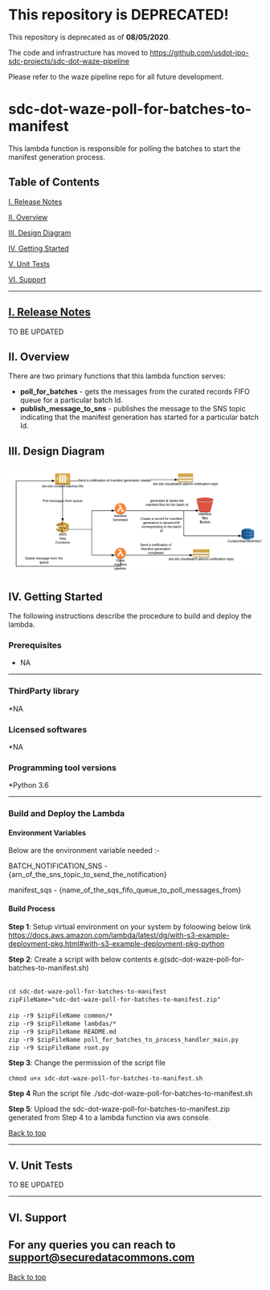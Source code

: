 # This repository is DEPRECATED!

This repository is deprecated as of **08/05/2020**.

The code and infrastructure has moved to https://github.com/usdot-jpo-sdc-projects/sdc-dot-waze-pipeline

Please refer to the waze pipeline repo for all future development.


# sdc-dot-waze-poll-for-batches-to-manifest
This lambda function is responsible for polling the batches to start the manifest generation process.

<a name="toc"/>

## Table of Contents

[I. Release Notes](#release-notes)

[II. Overview](#overview)

[III. Design Diagram](#design-diagram)

[IV. Getting Started](#getting-started)

[V. Unit Tests](#unit-tests)

[VI. Support](#support)

---

<a name="release-notes"/>


## [I. Release Notes](ReleaseNotes.md)
TO BE UPDATED

<a name="overview"/>

## II. Overview

There are two primary functions that this lambda function serves:
* **poll_for_batches** - gets the messages from the curated records FIFO queue for a particular batch Id.
* **publish_message_to_sns** - publishes the message to the SNS topic indicating that the manifest generation has started for a particular batch Id.

<a name="design-diagram"/>

## III. Design Diagram

![sdc-dot-poll-for-batches-to-manifest](images/manifest-generation.png)

<a name="getting-started"/>

## IV. Getting Started

The following instructions describe the procedure to build and deploy the lambda.

### Prerequisites
* NA 

---
### ThirdParty library

*NA

### Licensed softwares

*NA

### Programming tool versions

*Python 3.6


---
### Build and Deploy the Lambda

#### Environment Variables
Below are the environment variable needed :- 

BATCH_NOTIFICATION_SNS - {arn_of_the_sns_topic_to_send_the_notification}

manifest_sqs  - {name_of_the_sqs_fifo_queue_to_poll_messages_from}

#### Build Process

**Step 1**: Setup virtual environment on your system by foloowing below link
https://docs.aws.amazon.com/lambda/latest/dg/with-s3-example-deployment-pkg.html#with-s3-example-deployment-pkg-python

**Step 2**: Create a script with below contents e.g(sdc-dot-waze-poll-for-batches-to-manifest.sh)
```#!/bin/sh

cd sdc-dot-waze-poll-for-batches-to-manifest
zipFileName="sdc-dot-waze-poll-for-batches-to-manifest.zip"

zip -r9 $zipFileName common/*
zip -r9 $zipFileName lambdas/*
zip -r9 $zipFileName README.md
zip -r9 $zipFileName poll_for_batches_to_process_handler_main.py
zip -r9 $zipFileName root.py
```

**Step 3**: Change the permission of the script file

```
chmod u+x sdc-dot-waze-poll-for-batches-to-manifest.sh
```

**Step 4** Run the script file
./sdc-dot-waze-poll-for-batches-to-manifest.sh

**Step 5**: Upload the sdc-dot-waze-poll-for-batches-to-manifest.zip generated from Step 4 to a lambda function via aws console.

[Back to top](#toc)

---
<a name="unit-tests"/>

## V. Unit Tests

TO BE UPDATED

---
<a name="support"/>

## VI. Support

For any queries you can reach to support@securedatacommons.com
---
[Back to top](#toc)